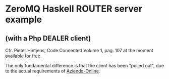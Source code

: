 # ZeroMQ Haskell ROUTER server example
## (with a Php DEALER client)

Cfr. Pieter Hintjens, Code Connected Volume 1, pag. 107 at the moment [available for free](http://hintjens.wdfiles.com/local--files/main%3Afiles/cc1pe.pdf).

The only fundamental difference is that the client has been "pulled out", due to the actual requirements of [Azienda-Online](https://aol.azienda-online.it/).
